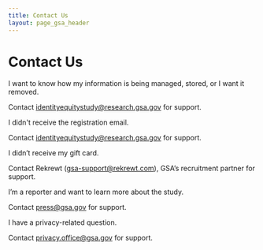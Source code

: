 ```yaml
---
title: Contact Us
layout: page_gsa_header
---
```

# Contact Us
I want to know how my information is being managed, stored, or I want it removed.

Contact identityequitystudy@research.gsa.gov for support.

I didn't receive the registration email.

Contact identityequitystudy@research.gsa.gov for support. 

I didn’t receive my gift card.

Contact Rekrewt (gsa-support@rekrewt.com), GSA’s recruitment partner for support.

I’m a reporter and want to learn more about the study.

Contact press@gsa.gov for support.

I have a privacy-related question.

Contact privacy.office@gsa.gov for support.
